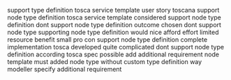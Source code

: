 support type definition tosca service template user story toscana support node type definition tosca service template considered support node type definition dont support node type definition outcome chosen dont support node type supporting node type definition would nice afford effort limited resource benefit small pro con support node type definition complete implementation tosca developed quite complicated dont support node type definition according tosca spec possible add additional requirement node template must added node type without custom type definition way modeller specify additional requirement